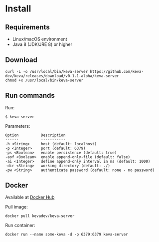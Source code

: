 # Install

## Requirements

- Linux/macOS environment
- Java 8 (JDK/JRE 8) or higher

## Download

```
curl -L -o /usr/local/bin/keva-server https://github.com/keva-dev/keva/releases/download/v0.1.1-alpha/keva-server
chmod +x /usr/local/bin/keva-server
```

## Run commands

Run:

```
$ keva-server
```

Parameters:

    Option          Description
    ------          -----------
    -h <String>     host (default: localhost)
    -p <Integer>    port (default: 6379)
    -ps <Boolean>   enable persistence (default: true)
    -aof <Boolean>  enable append-only-file (default: false)
    -ai <Integer>   define append-only interval in ms (default: 1000)
    -dir <String>   working directory (default: ./)
    -pw <String>    authenticate password (default: none - no password)

## Docker

Available at [Docker Hub](https://hub.docker.com/r/kevadev/keva-server)

Pull image:

```
docker pull kevadev/keva-server
```

Run container:

```
docker run --name some-keva -d -p 6379:6379 keva-server 
```
